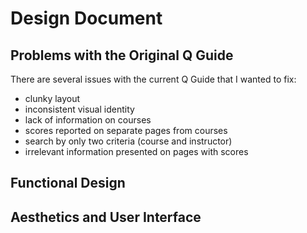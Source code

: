 # Design Document

## Problems with the Original Q Guide

There are several issues with the current Q Guide that I wanted to fix:
- clunky layout
- inconsistent visual identity
- lack of information on courses
- scores reported on separate pages from courses
- search by only two criteria (course and instructor)
- irrelevant information presented on pages with scores

## Functional Design

## Aesthetics and User Interface